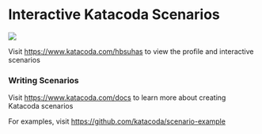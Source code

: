# Interactive Katacoda Scenarios

[![](http://shields.katacoda.com/katacoda/hbsuhas/count.svg)](https://www.katacoda.com/hbsuhas "Get your profile on Katacoda.com")

Visit https://www.katacoda.com/hbsuhas to view the profile and interactive scenarios

### Writing Scenarios
Visit https://www.katacoda.com/docs to learn more about creating Katacoda scenarios

For examples, visit https://github.com/katacoda/scenario-example
